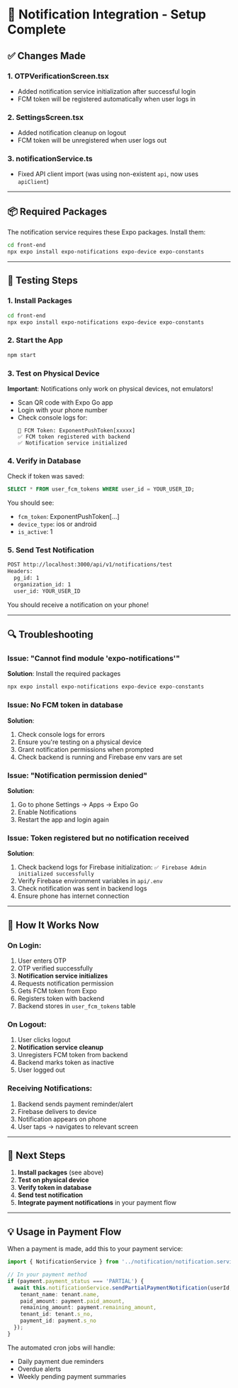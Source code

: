 # 📱 Notification Integration - Setup Complete

## ✅ Changes Made

### 1. **OTPVerificationScreen.tsx**
- Added notification service initialization after successful login
- FCM token will be registered automatically when user logs in

### 2. **SettingsScreen.tsx**
- Added notification cleanup on logout
- FCM token will be unregistered when user logs out

### 3. **notificationService.ts**
- Fixed API client import (was using non-existent `api`, now uses `apiClient`)

---

## 📦 Required Packages

The notification service requires these Expo packages. Install them:

```bash
cd front-end
npx expo install expo-notifications expo-device expo-constants
```

---

## 🧪 Testing Steps

### 1. Install Packages
```bash
cd front-end
npx expo install expo-notifications expo-device expo-constants
```

### 2. Start the App
```bash
npm start
```

### 3. Test on Physical Device
**Important**: Notifications only work on physical devices, not emulators!

- Scan QR code with Expo Go app
- Login with your phone number
- Check console logs for:
  ```
  📱 FCM Token: ExponentPushToken[xxxxx]
  ✅ FCM token registered with backend
  ✅ Notification service initialized
  ```

### 4. Verify in Database
Check if token was saved:
```sql
SELECT * FROM user_fcm_tokens WHERE user_id = YOUR_USER_ID;
```

You should see:
- `fcm_token`: ExponentPushToken[...]
- `device_type`: ios or android
- `is_active`: 1

### 5. Send Test Notification
```bash
POST http://localhost:3000/api/v1/notifications/test
Headers:
  pg_id: 1
  organization_id: 1
  user_id: YOUR_USER_ID
```

You should receive a notification on your phone!

---

## 🔍 Troubleshooting

### Issue: "Cannot find module 'expo-notifications'"
**Solution**: Install the required packages
```bash
npx expo install expo-notifications expo-device expo-constants
```

### Issue: No FCM token in database
**Solution**: 
1. Check console logs for errors
2. Ensure you're testing on a physical device
3. Grant notification permissions when prompted
4. Check backend is running and Firebase env vars are set

### Issue: "Notification permission denied"
**Solution**:
1. Go to phone Settings → Apps → Expo Go
2. Enable Notifications
3. Restart the app and login again

### Issue: Token registered but no notification received
**Solution**:
1. Check backend logs for Firebase initialization: `✅ Firebase Admin initialized successfully`
2. Verify Firebase environment variables in `api/.env`
3. Check notification was sent in backend logs
4. Ensure phone has internet connection

---

## 📝 How It Works Now

### On Login:
1. User enters OTP
2. OTP verified successfully
3. **Notification service initializes**
4. Requests notification permission
5. Gets FCM token from Expo
6. Registers token with backend
7. Backend stores in `user_fcm_tokens` table

### On Logout:
1. User clicks logout
2. **Notification service cleanup**
3. Unregisters FCM token from backend
4. Backend marks token as inactive
5. User logged out

### Receiving Notifications:
1. Backend sends payment reminder/alert
2. Firebase delivers to device
3. Notification appears on phone
4. User taps → navigates to relevant screen

---

## 🎯 Next Steps

1. **Install packages** (see above)
2. **Test on physical device**
3. **Verify token in database**
4. **Send test notification**
5. **Integrate payment notifications** in your payment flow

---

## 💡 Usage in Payment Flow

When a payment is made, add this to your payment service:

```typescript
import { NotificationService } from '../notification/notification.service';

// In your payment method
if (payment.payment_status === 'PARTIAL') {
  await this.notificationService.sendPartialPaymentNotification(userId, {
    tenant_name: tenant.name,
    paid_amount: payment.paid_amount,
    remaining_amount: payment.remaining_amount,
    tenant_id: tenant.s_no,
    payment_id: payment.s_no
  });
}
```

The automated cron jobs will handle:
- Daily payment due reminders
- Overdue alerts
- Weekly pending payment summaries
